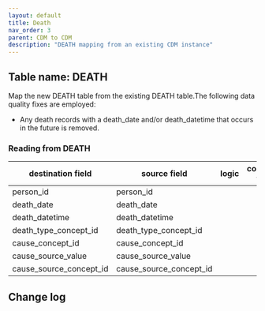 ```yaml
---
layout: default
title: Death
nav_order: 3
parent: CDM to CDM
description: "DEATH mapping from an existing CDM instance"
---
```


## Table name: **DEATH**

Map the new DEATH table from the existing DEATH table.The following data quality fixes are employed:

- Any death records with a death_date and/or death_datetime that occurs in the future is removed.

### Reading from **DEATH**

| destination field | source field | logic | comment field |
| --- | --- | --- | --- |
| person_id | person_id | | |
| death_date | death_date | | |
| death_datetime | death_datetime | | |
| death_type_concept_id | death_type_concept_id |  | |
| cause_concept_id | cause_concept_id| | |
| cause_source_value | cause_source_value | | |
| cause_source_concept_id | cause_source_concept_id | | |

## Change log